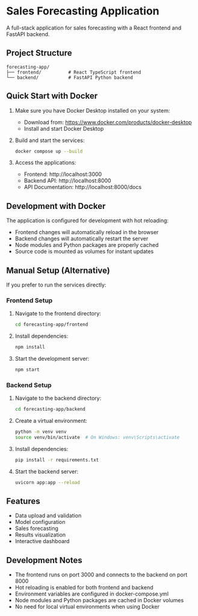 # Sales Forecasting Application

A full-stack application for sales forecasting with a React frontend and FastAPI backend.

## Project Structure

```
forecasting-app/
├── frontend/          # React TypeScript frontend
└── backend/           # FastAPI Python backend
```

## Quick Start with Docker

1. Make sure you have Docker Desktop installed on your system:
   - Download from: https://www.docker.com/products/docker-desktop
   - Install and start Docker Desktop

2. Build and start the services:
   ```bash
   docker compose up --build
   ```

3. Access the applications:
   - Frontend: http://localhost:3000
   - Backend API: http://localhost:8000
   - API Documentation: http://localhost:8000/docs

## Development with Docker

The application is configured for development with hot reloading:

- Frontend changes will automatically reload in the browser
- Backend changes will automatically restart the server
- Node modules and Python packages are properly cached
- Source code is mounted as volumes for instant updates

## Manual Setup (Alternative)

If you prefer to run the services directly:

### Frontend Setup

1. Navigate to the frontend directory:
   ```bash
   cd forecasting-app/frontend
   ```

2. Install dependencies:
   ```bash
   npm install
   ```

3. Start the development server:
   ```bash
   npm start
   ```

### Backend Setup

1. Navigate to the backend directory:
   ```bash
   cd forecasting-app/backend
   ```

2. Create a virtual environment:
   ```bash
   python -m venv venv
   source venv/bin/activate  # On Windows: venv\Scripts\activate
   ```

3. Install dependencies:
   ```bash
   pip install -r requirements.txt
   ```

4. Start the backend server:
   ```bash
   uvicorn app:app --reload
   ```

## Features

- Data upload and validation
- Model configuration
- Sales forecasting
- Results visualization
- Interactive dashboard

## Development Notes

- The frontend runs on port 3000 and connects to the backend on port 8000
- Hot reloading is enabled for both frontend and backend
- Environment variables are configured in docker-compose.yml
- Node modules and Python packages are cached in Docker volumes
- No need for local virtual environments when using Docker
